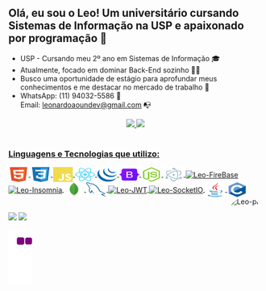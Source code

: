 ## Olá, eu sou o Leo! Um universitário cursando Sistemas de Informação na USP e apaixonado por programação 👋

- USP - Cursando meu 2º ano em Sistemas de Informação 🎓
- Atualmente, focado em dominar Back-End sozinho 👨‍💻
- Busco uma oportunidade de estágio para aprofundar meus conhecimentos e me destacar no mercado de trabalho 🧠
- WhatsApp: (11) 94032-5586 📲 <br>
  Email: leonardoaoundev@gmail.com 📭
<div align="center">
  <a href="https://github.com/LeoAoun" target="_blank">
    
  <img height="180em" src="https://github-readme-stats.vercel.app/api?username=LeoAoun&show_icons=true&theme=dracula&include_all_commits=true&count_private=true"/>
  <img height="180em" src="https://github-readme-stats.vercel.app/api/top-langs/?username=LeoAoun&layout=compact&langs_count=7&theme=dracula"/>
</div>
  <div style="display: inline_block"><br>
    
### Linguagens e Tecnologias que utilizo:
<!--   <img align="center" alt="Leo-Ts" height="30" width="40" src="https://raw.githubusercontent.com/devicons/devicon/master/icons/typescript/typescript-plain.svg"> -->
  <img align="center" alt="Leo-HTML" height="30" width="40" src="https://raw.githubusercontent.com/devicons/devicon/master/icons/html5/html5-original.svg">
  <img align="center" alt="Leo-CSS" height="30" width="40" src="https://raw.githubusercontent.com/devicons/devicon/master/icons/css3/css3-original.svg">
  <img align="center" alt="Leo-JS" height="30" width="40" src="https://raw.githubusercontent.com/devicons/devicon/master/icons/javascript/javascript-plain.svg">
  <img align="center" alt="Leo-React" height="30" width="40" src="https://raw.githubusercontent.com/devicons/devicon/master/icons/react/react-original.svg">
  <img align="center" alt="Leo-Jquery" height="30" width="40" src="https://raw.githubusercontent.com/devicons/devicon/master/icons/jquery/jquery-original.svg">
  <img align="center" alt="Leo-Bootstrap" height="30" width="40" src="https://raw.githubusercontent.com/devicons/devicon/master/icons/bootstrap/bootstrap-original.svg">
  <img align="center" alt="Leo-NodeJS" height="30" width="40" src="https://raw.githubusercontent.com/devicons/devicon/master/icons/nodejs/nodejs-original.svg">
    <img align="center" alt="Leo-Electron" height="30" width="40" src="https://raw.githubusercontent.com/devicons/devicon/master/icons/electron/electron-original.svg">
  <img align="center" alt="Leo-FireBase" height="30" width="40" src="https://user-images.githubusercontent.com/100950151/184993191-6fdc0c71-f83e-42d7-8678-f14008445abf.svg">
  <img align="center" alt="Leo-Insomnia" height="30" width="40" src="https://user-images.githubusercontent.com/100950151/183777544-05a67d46-74b7-4410-a160-0c045e77448a.svg">
  <img align="center" alt="Leo-MongoDB" height="30" width="40" src="https://raw.githubusercontent.com/devicons/devicon/master/icons/mongodb/mongodb-original.svg">
    <img align="center" alt="Leo-mySQL" height="30" width="40" src="https://raw.githubusercontent.com/devicons/devicon/master/icons/mysql/mysql-plain.svg">
  <img align="center" alt="Leo-JWT" height="30" width="40" src="https://user-images.githubusercontent.com/100950151/185247587-ade77892-b4ca-42db-be7c-ba6f9863479f.svg">
  <img align="center" alt="Leo-SocketIO" height="30" width="40" src="https://user-images.githubusercontent.com/100950151/185439260-8da8df2f-2dd9-4d7a-8166-d966c204956d.svg">
  <img align="center" alt="Leo-Java" height="30" width="40" src="https://raw.githubusercontent.com/devicons/devicon/master/icons/java/java-original.svg">
  <img align="center" alt="Leo-C" height="30" width="40" src="https://raw.githubusercontent.com/devicons/devicon/master/icons/c/c-original.svg">
  <img align="right" alt="Leo-pic" height="150" style="border-radius:50px;" src="https://media.discordapp.net/attachments/955862717086969989/955862826415706202/Avatar-Maker.png?width=373&height=406">

</div>

  ##
  
  <div> 
  <a href = "mailto:leonardoaoundev@gmail.com"><img src="https://img.shields.io/badge/-Gmail-%23333?style=for-the-badge&logo=gmail&logoColor=white" target="_blank"></a>
  <a href="https://www.linkedin.com/in/leonardo-aoun/" target="_blank"><img src="https://img.shields.io/badge/-LinkedIn-%230077B5?style=for-the-badge&logo=linkedin&logoColor=white" target="_blank"></a> 
</div>

 ![snake gif](https://github.com/LeoAoun/LeoAoun/blob/output/github-contribution-grid-snake.gif)
